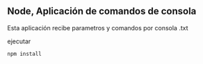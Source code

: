 

## Node, Aplicación de comandos de consola

Esta aplicación recibe parametros y comandos por consola
.txt

ejecutar 
```
npm install
```
